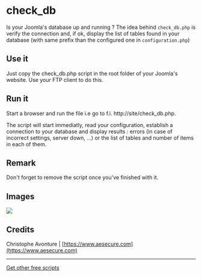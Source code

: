 # check_db #

Is your Joomla's database up and running ? The idea behind `check_db.php` is verify the connection and, if ok, display the list of tables found in your database (with same prefix than the configured one in `configuration.php`) 
 
## Use it ##

Just copy the check_db.php script in the root folder of your Joomla's website.  Use your FTP client to do this.

## Run it ##

Start a browser and run the file i.e go to f.i. http://site/check_db.php.

The script will start immediatly, read your configuration, establish a connection to your database and display results : errors (in case of incorrect settings, server down, ...) or the list of tables and number of items in each of them.

## Remark ##

Don't forget to remove the script once you've finished with it.

## Images ##

<img src="https://github.com/cavo789/joomla_free/blob/master/check_db/result.png" />

## Credits ##

Christophe Avonture | [https://www.aesecure.com](https://www.aesecure.com)

---

[Get other free scripts](https://github.com/cavo789/joomla_free)